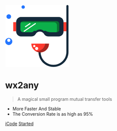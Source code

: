 ![logo](logo.png)

# wx2any

> A magical small program mutual transfer tools

* More Faster And Stable
* The Conversion Rate is as high as 95%

[iCode](http://icode.baidu.com/repos/baidu/bp/joy-cli)
[Started](start/context.md)